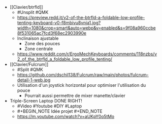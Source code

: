 - [[Clavier/btrfld]]
	- #Unsplit #QMK
	- https://preview.redd.it/v2-of-the-btrfld-a-foldable-low-profile-tenting-keyboard-v0-f8mbivu8vnja1.jpg?width=1080&crop=smart&auto=webp&v=enabled&s=9f08a960ccbe8f531065ac7fcd3f68ec2903990e
	- Inclinaison ajustable
		- Zone des pouces
		- Zone centrale
	- https://www.reddit.com/r/ErgoMechKeyboards/comments/118nzbs/v2_of_the_btrfld_a_foldable_low_profile_tenting/
- [[Clavier/Fulcrum]]
	- #Split #QMK
	- https://github.com/dschil138/Fulcrum/raw/main/photos/fulcrum-detail-1-web.jpg
	- Utilisation d'un joystick horizontal pour optimiser l'utilisation du pouce
		- Pourrait aussi permettre de mixer manette/clavier
- Triple-Screen Laptop DONE RIGHT!
	- #Video #Youtube #DIY #Laptop
	- #+BEGIN_NOTE
	  Idée projet
	  #+END_NOTE
	- https://m.youtube.com/watch?v=aUKpY0o5tMo
